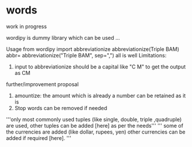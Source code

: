 # words
work in progress

wordipy is dummy library which can be used ... 

Usage
from wordipy import abbreviationize
abbreviationize(Triple BAM)
abbr= abbreviationize("Triple BAM", sep=",")
all is well
Limitations:
1) input to abbreviationize should be a capital like "C M" to get the output as CM


further/improvement proposal
1) amountize: the amount which is already a number can be retained as it is
2) Stop words can be removed if needed

         
'''only most commonly used tuples (like single, double, triple ,quadruple) are used,
        other tuples can be added [here] as per the needs'''
''' some of the currencies are added (like dollar, rupees, yen) other currencies can be added if required [here].
'''
